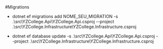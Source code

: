 #Migrations

- dotnet ef migrations add NOME_SEU_MIGRATION -s .\src\YZCollege.Api\YZCollege.Api.csproj --project .\src\YZCollege.Infrastructure\YZCollege.Infrastructure.csproj

- dotnet ef database update -s .\src\YZCollege.Api\YZCollege.Api.csproj --project .\src\YZCollege.Infrastructure\YZCollege.Infrastructure.csproj